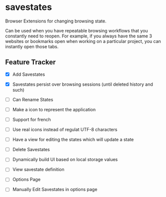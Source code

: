 # savestates
Browser Extensions for changing browsing state.

Can be used when you have repeatable browsing workflows that you constantly need to reopen. 
For example, if you always have the same 3 websites or bookmarks open when working on a particular project, you can instantly open those tabs. 



## Feature Tracker

- [x] Add Savestates



- [x] Savestates persist over browsing sessions (until deleted history and such)
- [ ] Can Rename States
- [ ] Make a icon to represent the application
- [ ] Support for french
- [ ] Use real icons instead of regulat UTF-8 characters 

- [ ] Have a view for editing the states which will update a state

- [ ] Delete Savestates
- [ ] Dynamically build UI based on local storage values
- [ ] View savestate definition
- [ ] Options Page
- [ ] Manually Edit Savestates in options page